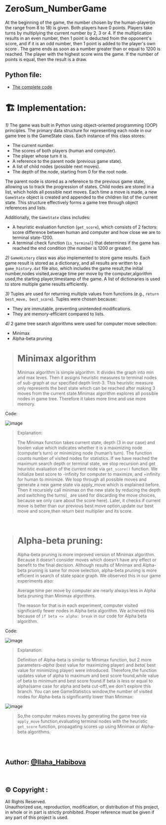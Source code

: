 # ZeroSum_NumberGame
At the beginning of the game, the number chosen by the human-player(in the range from 8 to 18) is given. Both players have 0 points. Players take turns by multiplying the current number by 2, 3 or 4. If the multiplication results in an even number, then 1 point is deducted from the opponent's score, and if it is an odd number, then 1 point is added to the player's own score . The game ends as soon as a number greater than or equal to 1200 is reached. The player with the highest score wins the game. If the number of points is equal, then the result is a draw. 

## Python file:
- <a href="https://github.com/Ilaha-Habibova/ZeroSum_NumberGame/blob/main/ZeroSum_NumberGame.py">The complete code</a>

# 🏗️ Implementation:
 _1)_ The game was built in Python using object-oriented programming (OOP) principles. The primary data structure for representing each node in our game tree is the GameState class. Each instance of this class stores:
- The current number.
- The scores of both players (human and computer).
- The player whose turn it is.
- A reference to the parent node (previous game state).
- A list of child nodes (possible next moves).
- The depth of the node, starting from 0 for the root node.

The parent node is stored as a reference to the previous game state, allowing us to track the progression of states. Child nodes are stored in a list, which holds all possible next moves. Each time a move is made, a new `GameState` object is created and appended to the children list of the current state. This structure effectively forms a game tree through object references and lists.

Additionally, the `GameState` class includes:
- A heuristic evaluation function (`get_score`), which consists of 2 factors: score difference between human and computer and how close we are to terminal state-1200.
- A terminal check function (`is_terminal`) that determines if the game has reached the end condition (the number is 1200 or greater).

_2)_ `GameHistory` class  was also implemented to store game results. 
Each game result is stored as a dictionary, and all results are written to a `game_history.dat` file also, which includes the game result,the initial number,nodes visited,average time per move by the computer,algorithm used,the starting player,timestamp of the game.
A list of dictionaries is used to store multiple game results efficiently.

_3)_ Tuples are used for returning multiple values from functions (e.g., `return best_move, best_score`). Tuples were chosen because:
- They are immutable, preventing unintended modifications.
- They are memory-efficient compared to lists.

_4)_  2 game tree search algorithms were used for computer move selection:
- Minimax
- Alpha-beta pruning

> # Minimax algorithm
> Minimax algorithm is simple algorithm. It divides the graph into min and max leves. Then it assigns heuristic measures to terminal nodes of sub-graph at our specified depth limit-3. This heuristic measure  only represents the best state which can be reached after 
> making 3 moves from the current state.Minimax algorithm explores all possible nodes in game tree. Therefore it takes more time and use more memory.

Code:

![image](https://github.com/user-attachments/assets/ae436d7b-2465-4d19-acf5-b2f062bd6756)
> Explanation:
> 
> The Minimax function takes current state, depth (3 in our case) and boolen value which indicates whether it is a maximizing node (computer’s turn) or minimizing node (human’s turn). The function counts number of visited nodes for statistics. If we have reached the 
> maximum search depth or terminal state, we stop recursion and get heuristic evaluation of the current node via `get_score()` function. We initialize best score to -infinity for computer to maximize, and +infinity for human to minimize. We loop through all possible 
> moves and generate a new game state via apply_move which is explained before. Then it recursiely call minimax on the new state by reducing the depth and switching the turns(` _ ` are used for discarding the move choices, because we only care about the score here). 
> Later, it checks if current move is better than our previous best move option,update our best move and score,then return best multiplier and its score.

<br>

> # Alpha-beta pruning:
> Alpha-beta pruning is more improved version of Minimax algorithm. Because it doesn’t consider moves which doesn’t have any effect or benefit to the final decision. Although results of Minimax and Alpha-beta pruning is same for move selection, alpha-beta pruning is 
> more efficient in search of state space graph. We observed this in our game experiments also:
> 
> Average time per move by computer are nearly always less in Alpha beta pruning than Minimax algorithms.
> 
> The reason for that is in each experiment, computer visited significantly fewer nodes in Alpha beta algorithm. We achieved this because of `if beta <= alpha: break` in our code for Alpha beta algorithm.

Code:

![image](https://github.com/user-attachments/assets/2a0917d2-9e98-493f-8a20-f6382db110eb)
> Explanation:
> 
> Definition of Alpha-beta is similar to Minimax function, but 2 more parameters-_alpha_ (best value for maximizing player) and _beta_( best value for minimizing player) were introduced. Therefore,the function updates value of alpha to maximum and best score found,while value of beta to minimum and best score found.If beta is less or equal to alpha(same case for alpha and beta cut-off),we don’t explore this branch.
> You can see GameStatistics window,the number of visited nodes for Alpha-beta is significantly lower than Minimax:

![image](https://github.com/user-attachments/assets/e9bb9614-414b-41af-b7a2-808ef43e117e)

>So,the computer makes moves by generating the game tree via `apply_move` function,evaluating terminal nodes with the heuristic `get_score` function, propagating scores up using Minimax or Alpha-beta algorithms.

<br><br>
## Author: [@Ilaha_Habibova](https://github.com/Ilaha-Habibova)
<br>

## © Copyright :

All Rights Reserved.  
Unauthorized use, reproduction, modification, or distribution of this project, in whole or in part is strictly prohibited. Proper reference must be given if any part of this project is used.  








